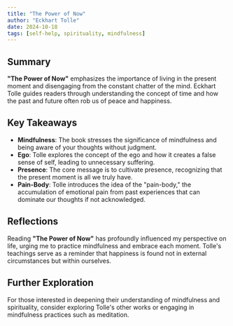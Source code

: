 ```yaml
---
title: "The Power of Now"
author: "Eckhart Tolle"
date: 2024-10-18
tags: [self-help, spirituality, mindfulness]
---
```


## Summary

**"The Power of Now"** emphasizes the importance of living in the present moment and disengaging from the constant chatter of the mind. Eckhart Tolle guides readers through understanding the concept of time and how the past and future often rob us of peace and happiness.

## Key Takeaways

- **Mindfulness**: The book stresses the significance of mindfulness and being aware of your thoughts without judgment.
- **Ego**: Tolle explores the concept of the ego and how it creates a false sense of self, leading to unnecessary suffering.
- **Presence**: The core message is to cultivate presence, recognizing that the present moment is all we truly have.
- **Pain-Body**: Tolle introduces the idea of the "pain-body," the accumulation of emotional pain from past experiences that can dominate our thoughts if not acknowledged.

## Reflections

Reading **"The Power of Now"** has profoundly influenced my perspective on life, urging me to practice mindfulness and embrace each moment. Tolle's teachings serve as a reminder that happiness is found not in external circumstances but within ourselves.

## Further Exploration

For those interested in deepening their understanding of mindfulness and spirituality, consider exploring Tolle's other works or engaging in mindfulness practices such as meditation.
